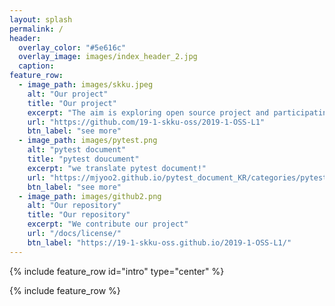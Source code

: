 ```yaml
---
layout: splash
permalink: /
header:	 
  overlay_color: "#5e616c"	
  overlay_image: images/index_header_2.jpg
  caption:	
feature_row:	
  - image_path: images/skku.jpeg
    alt: "Our project"	
    title: "Our project"	
    excerpt: "The aim is exploring open source project and participating it and being active!"	
    url: "https://github.com/19-1-skku-oss/2019-1-OSS-L1"	
    btn_label: "see more"	
  - image_path: images/pytest.png
    alt: "pytest document"	
    title: "pytest doucument"	
    excerpt: "we translate pytest document!"	
    url: "https://mjyoo2.github.io/pytest_document_KR/categories/pytest-document/"	
    btn_label: "see more"	
  - image_path: images/github2.png
    alt: "Our repository"	
    title: "Our repository"	
    excerpt: "We contribute our project"	
    url: "/docs/license/"	
    btn_label: "https://19-1-skku-oss.github.io/2019-1-OSS-L1/"	
---	
```


 {% include feature_row id="intro" type="center" %}	

 {% include feature_row %}

